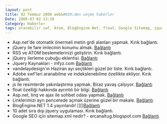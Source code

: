 ```yaml
---
layout: post
title: 02 Temmuz 2008 web&#039;den seçme haberler
Date: 2008-07-02 13:10
Category: Haberler
tags: aranabilir swf, Atom, BlogEngine.Net, float, Google Sitemap, jquery, js ile resim yakınlaştırma, otomatik önerme, rss
---
```


-   Asp.net'de otomatik önermeli metin grdi alanları yapmak.
    Kırık bağlantı.
-   jQuery ile fare imlecinin konumu almak. [Bağlantı][1]
-   RSS ve ATOM beslemelerinizi geliştirin. Kırık bağlantı.
-   jQuery ilerleme çubuğu eklentisi. [Bağlantı][3]
-   Jquery Kaynakları - mfyz.com [Bağlantı][4]
-   vandelaydesign'ın Haziran ayı seçtikleri güzel bir liste.
    Kırık bağlantı.
-   Adobe swf'leri aranabilme ve indekslenebilme özellikte ekliyor.
    Kırık bağlantı.
-   js ile resimlerde yakınlaştırma yapmak. Biraz yavaş çalşıyor.
    [Bağlantı][7]
-   float özelliği hakkında ayrıntılı bir bilgi. [Bağlantı][8]
-   Asp.net, linq ve ajax ile sohbet odası yapmak. [Bağlantı][9]
-   Linklerimizi ayrı pencerede açmak üzerine güzel bir makale.
    [Bağlantı][10]
-   BlogEngine.NET 1.4 yayınlandı! [][][Bağlantı][11]
-   10 adet sıra dışı jquery uygulaması. Kırık bağlantı.
-   Google SEO için sitemap.xml nedir? - ercanaltug.blogspot.com
    [Bağlantı][13]

  [1]: http://css.dzone.com/tips/jquery-tracking-the-position-o
    "fare imlecini yeri"
  [3]: http://t.wits.sg/2008/06/20/jquery-progress-bar-11/
    "ilerleme çubuğu"
  [4]: http://www.mfyz.com/?/gunluk/223/jquery-kaynaklari/
    "jQuery kaynakları"
  [7]: http://www.netzgesta.de/shiftzoom/ "resimleri yakınlaştır"
  [8]: http://css-tricks.com/all-about-floats/ "float özelliği"
  [9]: http://www.junnark.com/Articles/Build-a-Web-Chat-Application-Using-ASP-Net-LINQ-and-AJAX-CS.aspx
    "asp.net"
  [10]: http://www.smashingmagazine.com/2008/07/01/should-links-open-in-new-windows/
    "ayrı pencerede aç"
  [100]: http://www.ugurcelenk.com/post/2008/07/BlogEngineNET-14-yayinlandi.aspx
    "blog.net 1.4"
  [11]: http://www.necatbolpaca.com/post/2008/07/01/BlogEngineNET-14-memlekete-hosgeldin%21.aspx
    "Bağlantı"
  [13]: http://ercanaltug.blogspot.com/2008/06/google-seo-iin-sitemapxml-nedir.html
    "google sitemap"
